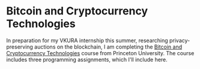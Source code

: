 # Bitcoin and Cryptocurrency Technologies

In preparation for my VKURA internship this summer, researching privacy-preserving auctions on the blockchain, I am completing the [Bitcoin and Cryptocurrency Technologies](https://www.coursera.org/learn/cryptocurrency) course from Princeton University.
The course includes three programming assignments, which I'll include here.
